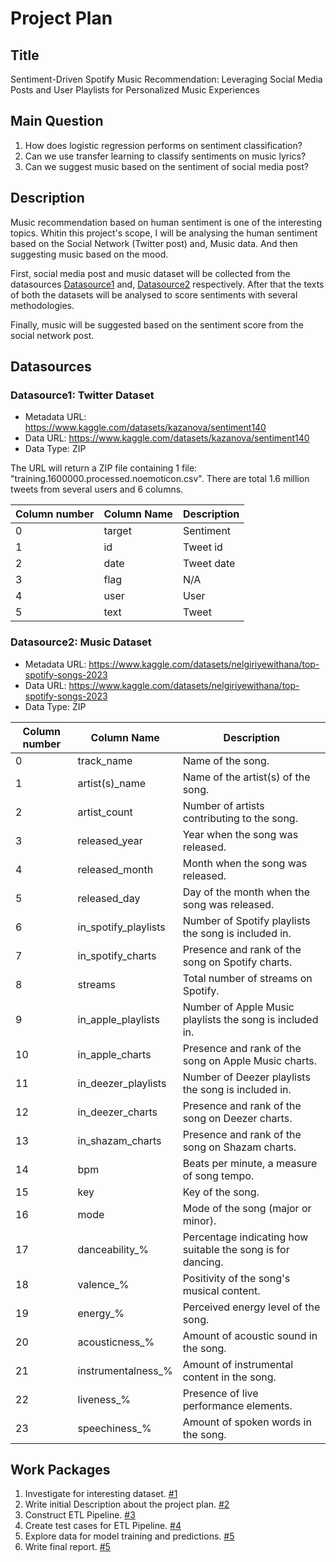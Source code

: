 # Project Plan

## Title
Sentiment-Driven Spotify Music Recommendation: Leveraging Social Media Posts and User Playlists for Personalized Music Experiences

## Main Question

<!-- Think about one main question you want to answer based on the data. -->
1. How does logistic regression performs on sentiment classification?
2. Can we use transfer learning to classify sentiments on music lyrics?
3. Can we suggest music based on the sentiment of social media post?

## Description

<!-- Describe your data science project in max. 200 words. Consider writing about why and how you attempt it. -->
Music recommendation based on human sentiment is one of the interesting topics. Whitin this project's scope, I will be analysing the human sentiment based on the Social Network (Twitter post) and, Music data. And then suggesting music based on the mood.

First, social media post and music dataset will be collected from the datasources [Datasource1](#datasource1-twitter-dataset) and, 
[Datasource2](#datasource2-music-dataset) respectively. After that the texts of both the datasets will be analysed to score sentiments
with several methodologies.

Finally, music will be suggested based on the sentiment score from the social network post.

## Datasources

<!-- Describe each datasources you plan to use in a section. Use the prefic "DatasourceX" where X is the id of the datasource. -->

### Datasource1: Twitter Dataset
* Metadata URL: https://www.kaggle.com/datasets/kazanova/sentiment140
* Data URL: https://www.kaggle.com/datasets/kazanova/sentiment140
* Data Type: ZIP

The URL will return a ZIP file containing 1 file: "training.1600000.processed.noemoticon.csv". There are total 1.6 million tweets from several users and 6 columns.

|       Column number     |      Column Name        |      Description        |
|-------------------------|-------------------------|-------------------------|
|             0           |      target             |      Sentiment          |
|             1           |      id                 |      Tweet id           |
|             2           |      date               |      Tweet date         |
|             3           |      flag               |      N/A                |
|             4           |      user               |      User               |
|             5           |      text               |      Tweet              |

### Datasource2: Music Dataset
* Metadata URL: https://www.kaggle.com/datasets/nelgiriyewithana/top-spotify-songs-2023
* Data URL: https://www.kaggle.com/datasets/nelgiriyewithana/top-spotify-songs-2023
* Data Type: ZIP

|       Column number                 |                    Column Name        |                                  Description        |
|-------------------------------------|---------------------------------------|-----------------------------------------------------|
|             0                       |        track_name                     |      Name of the song.                              |   
|             1                       |        artist(s)_name                 |      Name of the artist(s) of the song.             |
|             2                       |        artist_count                   |      Number of artists contributing to the song.    |
|             3                       |        released_year                  |      Year when the song was released.               |
|             4                       |        released_month                 |      Month when the song was released.              |
|             5                       |        released_day                   |      Day of the month when the song was released.   |
|             6                       |        in_spotify_playlists           |      Number of Spotify playlists the song is included in. |
|             7                       |        in_spotify_charts              |      Presence and rank of the song on Spotify charts. |
|             8                       |        streams                        |      Total number of streams on Spotify.             |
|             9                       |        in_apple_playlists             |      Number of Apple Music playlists the song is included in. |
|             10                      |        in_apple_charts                |      Presence and rank of the song on Apple Music charts. |
|             11                      |        in_deezer_playlists            |      Number of Deezer playlists the song is included in. |
|             12                      |        in_deezer_charts               |      Presence and rank of the song on Deezer charts. |
|             13                      |        in_shazam_charts               |      Presence and rank of the song on Shazam charts. |
|             14                      |        bpm                            |      Beats per minute, a measure of song tempo.      |
|             15                      |        key                            |      Key of the song.                                |
|             16                      |        mode                           |      Mode of the song (major or minor).              |
|             17                      |        danceability_%                 |      Percentage indicating how suitable the song is for dancing. |
|             18                      |        valence_%                      |      Positivity of the song's musical content.       |
|             19                      |        energy_%                       |      Perceived energy level of the song.             |
|             20                      |        acousticness_%                 |      Amount of acoustic sound in the song.           |
|             21                      |        instrumentalness_%             |      Amount of instrumental content in the song.     |
|             22                      |        liveness_%                     |      Presence of live performance elements.          |
|             23                      |        speechiness_%                  |      Amount of spoken words in the song.             |

## Work Packages

<!-- List of work packages ordered sequentially, each pointing to an issue with more details. -->

1. Investigate for interesting dataset. [#1][i1]
2. Write initial Description about the project plan. [#2][i2]
3. Construct ETL Pipeline. [#3][i3]
4. Create test cases for ETL Pipeline. [#4][i4]
4. Explore data for model training and predictions. [#5][i5]
4. Write final report. [#5][i5]

[i1]: https://github.com/prantoamt/made-template/issues/1
[i2]: https://github.com/prantoamt/made-template/issues/2
[i3]: https://github.com/prantoamt/made-template/issues/8
[i4]: https://github.com/prantoamt/made-template/issues/15
[i5]: https://github.com/prantoamt/made-template/issues/16
[i6]: https://github.com/prantoamt/made-template/issues/31